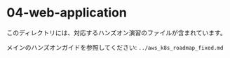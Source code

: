 # 04-web-application

このディレクトリには、対応するハンズオン演習のファイルが含まれています。

メインのハンズオンガイドを参照してください: `../aws_k8s_roadmap_fixed.md`
